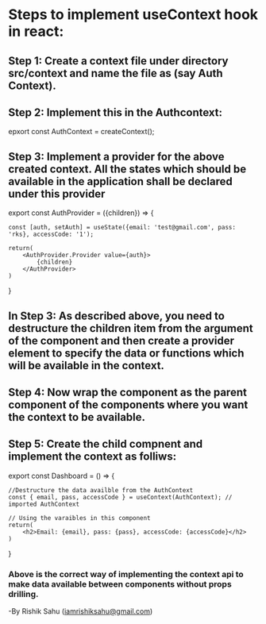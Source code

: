 # Steps to implement useContext hook in react:

## Step 1: Create a context file under directory src/context and name the file as (say Auth Context).

## Step 2: Implement this in the Authcontext:

epxort const AuthContext = createContext();

## Step 3: Implement a provider for the above created context. All the states which should be available in the application shall be declared under this provider

export const AuthProvider = ({children}) => {

    const [auth, setAuth] = useState({email: 'test@gmail.com', pass: 'rks}, accessCode: '1');

    return(
        <AuthProvider.Provider value={auth}>
            {children}
        </AuthProvider>
    )
}

## In Step 3: As described above, you need to destructure the children item from the argument of the component and then create a provider element to specify the data or functions which will be available in the context.

## Step 4: Now wrap the <AuthProvider> component as the parent component of the components where you want the context to be available.

## Step 5: Create the child compnent and implement the context as folliws:

export const Dashboard = () => {


    //Destructure the data availble from the AuthContext
    const { email, pass, accessCode } = useContext(AuthContext); // imported AuthContext

    // Using the varaibles in this component
    return(
        <h2>Email: {email}, pass: {pass}, accessCode: {accessCode}</h2>
    )

}

### Above is the correct way of implementing the context api to make data available between components without props drilling.


-By Rishik Sahu (iamrishiksahu@gmail.com)